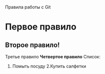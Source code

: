 Правила работы с Git
# Первое правило
## Второе правило!
Третье правило
**Четвертое правило**
Список:

1. Помыть посуду
2.Купить салфетки